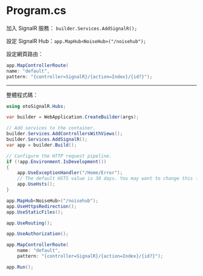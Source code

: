 # Program.cs

加入 SignalR 服務： `builder.Services.AddSignalR();`

設定 SignalR Hub：`app.MapHub<NoiseHub>("/noisehub");`

設定網頁路由：

```csharp
app.MapControllerRoute(
name: "default",
pattern: "{controller=SignalR}/{action=Index}/{id?}");
```

***

整體程式碼：

```csharp
using otoSignalR.Hubs;

var builder = WebApplication.CreateBuilder(args);

// Add services to the container.
builder.Services.AddControllersWithViews();
builder.Services.AddSignalR();
var app = builder.Build();

// Configure the HTTP request pipeline.
if (!app.Environment.IsDevelopment())
{
    app.UseExceptionHandler("/Home/Error");
    // The default HSTS value is 30 days. You may want to change this for production scenarios, see https://aka.ms/aspnetcore-hsts.
    app.UseHsts();
}

app.MapHub<NoiseHub>("/noisehub");
app.UseHttpsRedirection();
app.UseStaticFiles();

app.UseRouting();

app.UseAuthorization();

app.MapControllerRoute(
    name: "default",
    pattern: "{controller=SignalR}/{action=Index}/{id?}");

app.Run();

```
